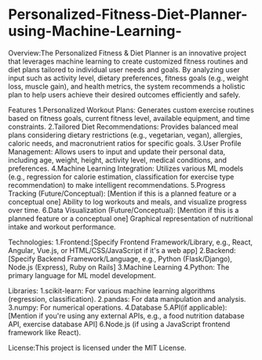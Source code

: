 # Personalized-Fitness-Diet-Planner-using-Machine-Learning-
Overview:The Personalized Fitness & Diet Planner is an innovative project that leverages machine learning to create customized fitness routines and diet plans tailored to individual user needs and goals. By analyzing user input such as activity level, dietary preferences, fitness goals (e.g., weight loss, muscle gain), and health metrics, the system recommends a holistic plan to help users achieve their desired outcomes efficiently and safely.

Features
1.Personalized Workout Plans: Generates custom exercise routines based on fitness goals, current fitness level, available equipment, and time constraints.
2.Tailored Diet Recommendations: Provides balanced meal plans considering dietary restrictions (e.g., vegetarian, vegan), allergies, caloric needs, and macronutrient ratios for specific goals.
3.User Profile Management: Allows users to input and update their personal data, including age, weight, height, activity level, medical conditions, and preferences.
4.Machine Learning Integration: Utilizes various ML models (e.g., regression for calorie estimation, classification for exercise type recommendation) to make intelligent recommendations.
5.Progress Tracking (Future/Conceptual): [Mention if this is a planned feature or a conceptual one] Ability to log workouts and meals, and visualize progress over time.
6.Data Visualization (Future/Conceptual): [Mention if this is a planned feature or a conceptual one] Graphical representation of nutritional intake and workout performance.

Technologies:
1.Frontend:[Specify Frontend Framework/Library, e.g., React, Angular, Vue.js, or HTML/CSS/JavaScript if it's a web app]
2.Backend:[Specify Backend Framework/Language, e.g., Python (Flask/Django), Node.js (Express), Ruby on Rails]
3.Machine Learning
4.Python: The primary language for ML model development.

Libraries:
1.scikit-learn: For various machine learning algorithms (regression, classification).
2.pandas: For data manipulation and analysis.
3.numpy: For numerical operations.
4.Database
5.API(if applicable):[Mention if you're using any external APIs, e.g., a food nutrition database API, exercise database API]
6.Node.js (if using a JavaScript frontend framework like React).

License:This project is licensed under the MIT License.

